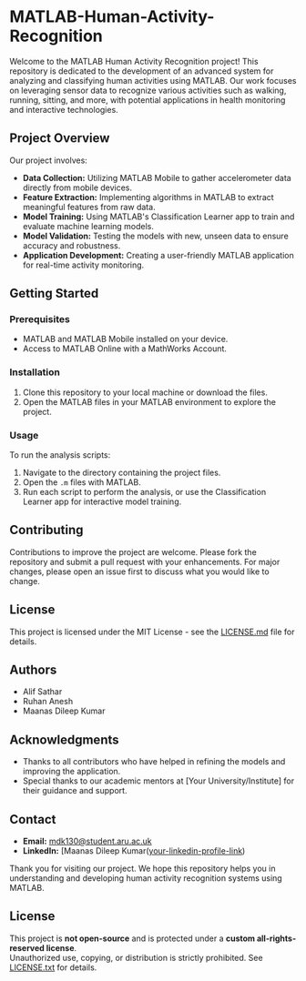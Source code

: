 # MATLAB-Human-Activity-Recognition

Welcome to the MATLAB Human Activity Recognition project! This repository is dedicated to the development of an advanced system for analyzing and classifying human activities using MATLAB. Our work focuses on leveraging sensor data to recognize various activities such as walking, running, sitting, and more, with potential applications in health monitoring and interactive technologies.

## Project Overview

Our project involves:
- **Data Collection:** Utilizing MATLAB Mobile to gather accelerometer data directly from mobile devices.
- **Feature Extraction:** Implementing algorithms in MATLAB to extract meaningful features from raw data.
- **Model Training:** Using MATLAB's Classification Learner app to train and evaluate machine learning models.
- **Model Validation:** Testing the models with new, unseen data to ensure accuracy and robustness.
- **Application Development:** Creating a user-friendly MATLAB application for real-time activity monitoring.

## Getting Started

### Prerequisites

- MATLAB and MATLAB Mobile installed on your device.
- Access to MATLAB Online with a MathWorks Account.

### Installation

1. Clone this repository to your local machine or download the files.
2. Open the MATLAB files in your MATLAB environment to explore the project.

### Usage

To run the analysis scripts:
1. Navigate to the directory containing the project files.
2. Open the `.m` files with MATLAB.
3. Run each script to perform the analysis, or use the Classification Learner app for interactive model training.

## Contributing

Contributions to improve the project are welcome. Please fork the repository and submit a pull request with your enhancements. For major changes, please open an issue first to discuss what you would like to change.

## License

This project is licensed under the MIT License - see the [LICENSE.md](LICENSE) file for details.

## Authors

- Alif Sathar
- Ruhan Anesh
- Maanas Dileep Kumar

## Acknowledgments

- Thanks to all contributors who have helped in refining the models and improving the application.
- Special thanks to our academic mentors at [Your University/Institute] for their guidance and support.

## Contact

- **Email:** mdk130@student.aru.ac.uk
- **LinkedIn:** [Maanas Dileep Kumar([your-linkedin-profile-link](www.linkedin.com/in/maanas-dileep-kumar-33ba68261))

Thank you for visiting our project. We hope this repository helps you in understanding and developing human activity recognition systems using MATLAB.

## License

This project is **not open-source** and is protected under a **custom all-rights-reserved license**.  
Unauthorized use, copying, or distribution is strictly prohibited. See [LICENSE.txt](LICENSE.txt) for details.

